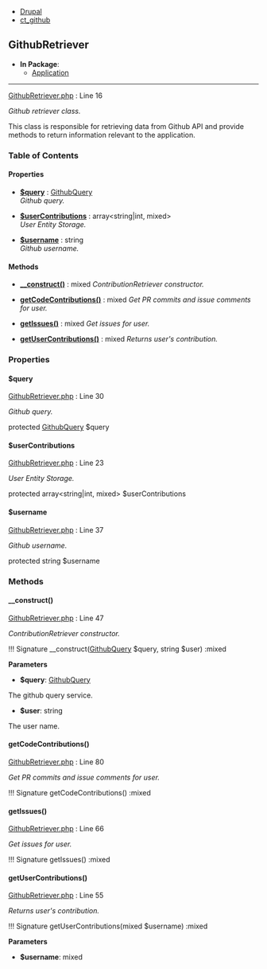 
- [Drupal](../namespaces/drupal.md)
- [ct_github](../namespaces/drupal-ct-github.md)


## GithubRetriever


- **In Package**:
    - [Application](../packages/Application.md)
  


---





[GithubRetriever.php](../files/web-modules-custom-ct-github-src-githubretriever.md) : Line 16

*Github retriever class.*


This class is responsible for retrieving data from Github API and
provide methods to return information relevant to the application.







### Table of Contents









#### Properties
- **[$query](../classes/Drupal-ct-github-GithubRetriever.md#query)**
         : [GithubQuery](../classes/Drupal-ct-github-GithubQuery.md)  
*Github query.*

- **[$userContributions](../classes/Drupal-ct-github-GithubRetriever.md#usercontributions)**
         : array&lt;string|int, mixed&gt;  
*User Entity Storage.*

- **[$username](../classes/Drupal-ct-github-GithubRetriever.md#username)**
         : string  
*Github username.*


#### Methods
- **[__construct()](../classes/Drupal-ct-github-GithubRetriever.md#__construct)**
           : mixed
*ContributionRetriever constructor.*

- **[getCodeContributions()](../classes/Drupal-ct-github-GithubRetriever.md#getcodecontributions)**
           : mixed
*Get PR commits and issue comments for user.*

- **[getIssues()](../classes/Drupal-ct-github-GithubRetriever.md#getissues)**
           : mixed
*Get issues for user.*

- **[getUserContributions()](../classes/Drupal-ct-github-GithubRetriever.md#getusercontributions)**
           : mixed
*Returns user&#039;s contribution.*







### Properties

#### $query

[GithubRetriever.php](../files/web-modules-custom-ct-github-src-githubretriever.md) : Line 30

*Github query.*


protected [GithubQuery](../classes/Drupal-ct-github-GithubQuery.md) $query







#### $userContributions

[GithubRetriever.php](../files/web-modules-custom-ct-github-src-githubretriever.md) : Line 23

*User Entity Storage.*


protected array&lt;string|int, mixed&gt; $userContributions







#### $username

[GithubRetriever.php](../files/web-modules-custom-ct-github-src-githubretriever.md) : Line 37

*Github username.*


protected string $username









### Methods

#### __construct()

[GithubRetriever.php](../files/web-modules-custom-ct-github-src-githubretriever.md) : Line 47

*ContributionRetriever constructor.*

!!! Signature
    __construct([GithubQuery](../classes/Drupal-ct-github-GithubQuery.md) $query, string $user) :mixed




**Parameters**

- **$query**: [GithubQuery](../classes/Drupal-ct-github-GithubQuery.md)
    
The github query service.

- **$user**: string
    
The user name.








#### getCodeContributions()

[GithubRetriever.php](../files/web-modules-custom-ct-github-src-githubretriever.md) : Line 80

*Get PR commits and issue comments for user.*

!!! Signature
    getCodeContributions() :mixed











#### getIssues()

[GithubRetriever.php](../files/web-modules-custom-ct-github-src-githubretriever.md) : Line 66

*Get issues for user.*

!!! Signature
    getIssues() :mixed











#### getUserContributions()

[GithubRetriever.php](../files/web-modules-custom-ct-github-src-githubretriever.md) : Line 55

*Returns user&#039;s contribution.*

!!! Signature
    getUserContributions(mixed $username) :mixed




**Parameters**

- **$username**: mixed
    








